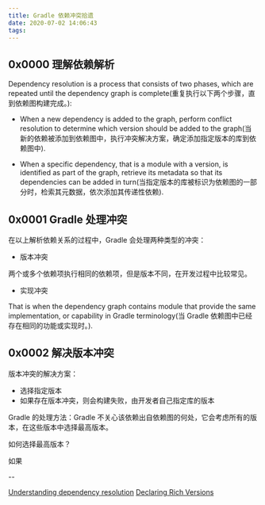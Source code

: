 ```yaml
---
title: Gradle 依赖冲突拾遗
date: 2020-07-02 14:06:43
tags:
---
```


## 0x0000 理解依赖解析

Dependency resolution is a process that consists of two phases, which are repeated until the dependency graph is complete(重复执行以下两个步骤，直到依赖图构建完成。):

* When a new dependency is added to the graph, perform conflict resolution to determine which version should be added to the graph(当新的依赖被添加到依赖图中，执行冲突解决方案，确定添加指定版本的库到依赖图中).

* When a specific dependency, that is a module with a version, is identified as part of the graph, retrieve its metadata so that its dependencies can be added in turn(当指定版本的库被标识为依赖图的一部分时，检索其元数据，依次添加其传递性依赖).

## 0x0001 Gradle 处理冲突

在以上解析依赖关系的过程中，Gradle 会处理两种类型的冲突：

* 版本冲突

两个或多个依赖项执行相同的依赖项，但是版本不同，在开发过程中比较常见。

* 实现冲突

That is when the dependency graph contains module that provide the same implementation, or capability in Gradle terminology(当 Gradle 依赖图中已经存在相同的功能或实现时。).


## 0x0002 解决版本冲突

版本冲突的解决方案：

* 选择指定版本
* 如果存在版本冲突，则会构建失败，由开发者自己指定库的版本

Gradle 的处理方法：Gradle 不关心该依赖出自依赖图的何处，它会考虑所有的版本，在这些版本中选择最高版本。

如何选择最高版本？

如果



--


[Understanding dependency resolution](https://docs.gradle.org/current/userguide/dependency_resolution.html)
[Declaring Rich Versions](https://docs.gradle.org/current/userguide/rich_versions.html#header)